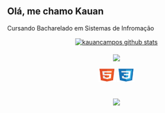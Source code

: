 ## Olá, me chamo Kauan

Cursando Bacharelado em Sistemas de Infromação

<div align="center">
  <a href="https://github.com/kauancampos">
  
 <div>
  <a href="https://github.com/kauancampos">
    <img align="center" src="https://github-readme-stats.vercel.app/api?username=kauancampos&show_icons=true&theme=midnight-purple&include_height=27" alt="kauancampos github stats"/>
  </a>
<div/> <br>
       
<div>
  <a href="https://github.com/kauancampos">
    <img align="center" width="300px" src="https://github-readme-stats.vercel.app/api/top-langs/?username=kauancampos&theme=midnight-purple&include_langs_below=1" />
  </a>
<div/>
    


 
<div style="display: inline_block"><br>
  <img align="center" alt="HTMLL" height="30" width="40" src="https://raw.githubusercontent.com/devicons/devicon/master/icons/html5/html5-original.svg">
  <img align="center" alt="CSSS" height="30" width="40" src="https://raw.githubusercontent.com/devicons/devicon/master/icons/css3/css3-original.svg">


</div>
  
  #
 
<div> 
  <a href = "mailto:contate.kauancampos@gmail.com"><img src="https://img.shields.io/badge/-Gmail-%23333?style=for-the-badge&logo=gmail&logoColor=white" target="_blank"></a>
  
 #
 

